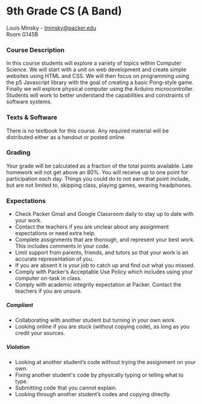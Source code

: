 # 9th Grade CS (A Band) 
Louis Minsky - lminsky@packer.edu  
Room G145B  

### Course Description
In this course students will explore a variety of topics within Computer Science. We will start with a unit on web development and create simple websites using HTML and CSS. We will then focus on programming using the p5 Javascript library with the goal of creating a basic Pong-style game. Finally we will explore physical computer using the Arduino microcontroller. Students will work to better understand the capabilities and constraints of software systems.

### Texts & Software
There is no textbook for this course. Any required material will be distributed either as a handout or posted online. 

### Grading
Your grade will be calculated as a fraction of the total points available. Late homework will not get above an 80%. You will receive up to one point for participation each day. Things you could do to not earn that point include, but are not limited to, skipping class, playing games, wearing headphones.

### Expectations
* Check Packer Gmail and Google Classroom daily to stay up to date with your work.
* Contact the teachers if you are unclear about any assignment expectations or need extra help.
* Complete assignments that are thorough, and represent your best work.  This includes comments in your code.
* Limit support from parents, friends, and tutors so that your work is an accurate representation of you.
* If you are absent it is your job to catch up and find out what you missed.
* Comply with Packer’s Acceptable Use Policy which includes using your computer on-task in class.
* Comply with academic integrity expectation at Packer. Contact the teachers if you are unsure.

##### Compliant
  * Collaborating with another student but turning in your own work.
  * Looking online if you are stuck (without copying code), as long as you credit your sources.
##### Violation
  * Looking at another student’s code without trying the assignment on your own.
  * Fixing another student's code by physically typing or telling what to type.
  * Submitting code that you cannot explain.
  * Looking through another student’s codes and copying directly.